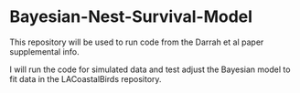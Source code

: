 # Bayesian-Nest-Survival-Model

This repository will be used to run code from the Darrah et al paper supplemental info.

I will run the code for simulated data and test adjust the Bayesian model to fit data in the LACoastalBirds repository.
